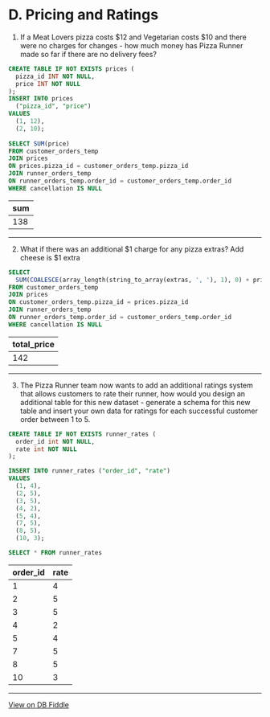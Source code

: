 # D. Pricing and Ratings
1. If a Meat Lovers pizza costs $12 and Vegetarian costs $10 and there were no charges for changes - how much money
 has Pizza Runner made so far if there are no delivery fees?

``` SQL
CREATE TABLE IF NOT EXISTS prices (
  pizza_id INT NOT NULL,
  price INT NOT NULL
);
INSERT INTO prices
  ("pizza_id", "price")
VALUES
  (1, 12),
  (2, 10);
  
SELECT SUM(price)
FROM customer_orders_temp
JOIN prices
ON prices.pizza_id = customer_orders_temp.pizza_id
JOIN runner_orders_temp
ON runner_orders_temp.order_id = customer_orders_temp.order_id
WHERE cancellation IS NULL
```
| sum |
| --- |
| 138 |

---

2. What if there was an additional $1 charge for any pizza extras? Add cheese is $1 extra
``` SQL
SELECT 
  SUM(COALESCE(array_length(string_to_array(extras, ', '), 1), 0) + price) AS total_price
FROM customer_orders_temp 
JOIN prices
ON customer_orders_temp.pizza_id = prices.pizza_id
JOIN runner_orders_temp
ON runner_orders_temp.order_id = customer_orders_temp.order_id
WHERE cancellation IS NULL
```

| total_price |
| ----------- |
| 142         |

---
3. The Pizza Runner team now wants to add an additional ratings system that allows customers to rate their runner, how would you design an additional table for this new dataset - generate a schema for this new table and insert your own data for ratings for each successful customer order between 1 to 5.

```SQL
CREATE TABLE IF NOT EXISTS runner_rates (
  order_id int NOT NULL,
  rate int NOT NULL
);

INSERT INTO runner_rates ("order_id", "rate")
VALUES
  (1, 4),
  (2, 5),
  (3, 5),
  (4, 2),
  (5, 4),
  (7, 5),
  (8, 5),
  (10, 3);

SELECT * FROM runner_rates
```

| order_id | rate |
| -------- | ---- |
| 1        | 4    |
| 2        | 5    |
| 3        | 5    |
| 4        | 2    |
| 5        | 4    |
| 7        | 5    |
| 8        | 5    |
| 10       | 3    |

---

[View on DB Fiddle](https://www.db-fiddle.com/f/7VcQKQwsS3CTkGRFG7vu98/65)
